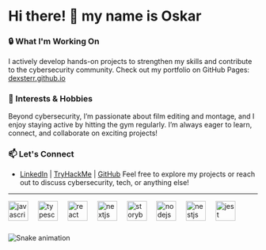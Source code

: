 # Hi there! 👋 my name is Oskar 


### 🔒 What I'm Working On
I actively develop hands-on projects to strengthen my skills and contribute to the cybersecurity community. Check out my portfolio on GitHub Pages: [dexsterr.github.io]([https://dexsterr.github.io](https://dexsterr.github.io/portfolio))


### 🌟 Interests & Hobbies
Beyond cybersecurity, I’m passionate about film editing and montage, and I enjoy staying active by hitting the gym regularly. I’m always eager to learn, connect, and collaborate on exciting projects!


### 📫 Let's Connect
- [LinkedIn](https://www.linkedin.com/in/oskar-chudoba-474849340/) | [TryHackMe](https://ctf.hackthebox.com/user/profile/711503) | [GitHub](https://github.com/dexsterr)
Feel free to explore my projects or reach out to discuss cybersecurity, tech, or anything else!

---

<div align="left">
  <img src="https://cdn.jsdelivr.net/gh/devicons/devicon/icons/javascript/javascript-original.svg" height="40" alt="javascript logo"  />
  <img width="12" />
  <img src="https://cdn.jsdelivr.net/gh/devicons/devicon/icons/typescript/typescript-original.svg" height="40" alt="typescript logo"  />
  <img width="12" />
  <img src="https://cdn.jsdelivr.net/gh/devicons/devicon/icons/react/react-original.svg" height="40" alt="react logo"  />
  <img width="12" />
  <img src="https://cdn.jsdelivr.net/gh/devicons/devicon/icons/nextjs/nextjs-original.svg" height="40" alt="nextjs logo"  />
  <img width="12" />
  <img src="https://cdn.jsdelivr.net/gh/devicons/devicon/icons/storybook/storybook-original.svg" height="40" alt="storybook logo"  />
  <img width="12" />
  <img src="https://cdn.jsdelivr.net/gh/devicons/devicon/icons/nodejs/nodejs-original.svg" height="40" alt="nodejs logo"  />
  <img width="12" />
  <img src="https://cdn.jsdelivr.net/gh/devicons/devicon/icons/nestjs/nestjs-original.svg" height="40" alt="nestjs logo"  />
  <img width="12" />
  <img src="https://cdn.jsdelivr.net/gh/devicons/devicon/icons/jest/jest-plain.svg" height="40" alt="jest logo"  />
</div>

###

<img src="https://raw.githubusercontent.com/dexster/dexster/output/snake.svg" alt="Snake animation" />

###
